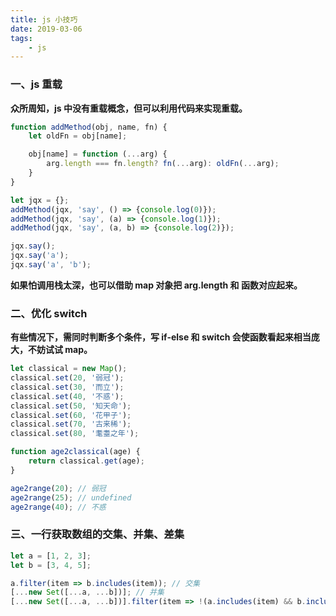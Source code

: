 ```yaml
---
title: js 小技巧
date: 2019-03-06
tags:
    - js
---
```


### 一、js 重载

**众所周知，js 中没有重载概念，但可以利用代码来实现重载。**

``` js
function addMethod(obj, name, fn) {
    let oldFn = obj[name];

    obj[name] = function (...arg) {
        arg.length === fn.length? fn(...arg): oldFn(...arg);
    }
}

let jqx = {};
addMethod(jqx, 'say', () => {console.log(0)});
addMethod(jqx, 'say', (a) => {console.log(1)});
addMethod(jqx, 'say', (a, b) => {console.log(2)});

jqx.say();
jqx.say('a');
jqx.say('a', 'b');
```

**如果怕调用栈太深，也可以借助 map 对象把 arg.length 和 函数对应起来。**

### 二、优化 switch

**有些情况下，需同时判断多个条件，写 if-else 和 switch 会使函数看起来相当庞大，不妨试试 map。**

``` js
let classical = new Map();
classical.set(20, '弱冠');
classical.set(30, '而立');
classical.set(40, '不惑');
classical.set(50, '知天命');
classical.set(60, '花甲子');
classical.set(70, '古来稀');
classical.set(80, '耄耋之年');

function age2classical(age) {
    return classical.get(age);
}

age2range(20); // 弱冠
age2range(25); // undefined
age2range(40); // 不惑
```

### 三、一行获取数组的交集、并集、差集

``` js
let a = [1, 2, 3];
let b = [3, 4, 5];

a.filter(item => b.includes(item)); // 交集
[...new Set([...a, ...b])]; // 并集
[...new Set([...a, ...b])].filter(item => !(a.includes(item) && b.includes(item))); // 差集
```